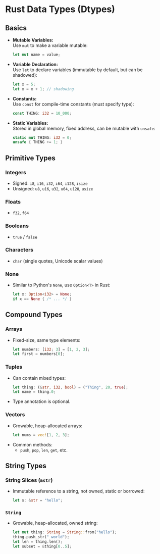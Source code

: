 # Rust Data Types (Dtypes)

## Basics

- **Mutable Variables:**  
    Use `mut` to make a variable mutable:  
    ```rust
    let mut name = value;
    ```
- **Variable Declaration:**  
    Use `let` to declare variables (immutable by default, but can be shadowed):  
    ```rust
    let x = 5;
    let x = x + 1; // shadowing
    ```
- **Constants:**  
    Use `const` for compile-time constants (must specify type):  
    ```rust
    const THING: i32 = 10_000;
    ```
- **Static Variables:**  
    Stored in global memory, fixed address, can be mutable with `unsafe`:  
    ```rust
    static mut THING: i32 = 0;
    unsafe { THING += 1; }
    ```

## Primitive Types

### Integers

- Signed: `i8`, `i16`, `i32`, `i64`, `i128`, `isize`
- Unsigned: `u8`, `u16`, `u32`, `u64`, `u128`, `usize`

### Floats

- `f32`, `f64`

### Booleans

- `true` / `false`

### Characters

- `char` (single quotes, Unicode scalar values)

### None

- Similar to Python's `None`, use `Option<T>` in Rust:  
    ```rust
    let x: Option<i32> = None;
    if x == None { /* ... */ }
    ```

## Compound Types

### Arrays

- Fixed-size, same type elements:  
    ```rust
    let numbers: [i32; 3] = [1, 2, 3];
    let first = numbers[0];
    ```

### Tuples

- Can contain mixed types:  
    ```rust
    let thing: (&str, i32, bool) = ("Thing", 20, true);
    let name = thing.0;
    ```
- Type annotation is optional.

### Vectors

- Growable, heap-allocated arrays:  
    ```rust
    let nums = vec![1, 2, 3];
    ```
- Common methods:  
    - `push`, `pop`, `len`, `get`, etc.

## String Types

### String Slices (`&str`)

- Immutable reference to a string, not owned, static or borrowed:  
    ```rust
    let s: &str = "hello";
    ```

### `String`

- Growable, heap-allocated, owned string:  
    ```rust
    let mut thing: String = String::from("hello");
    thing.push_str(" world");
    let len = thing.len();
    let subset = &thing[0..5];
    ```

